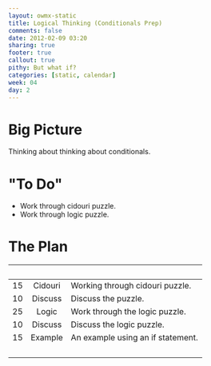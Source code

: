 ```yaml
---
layout: owmx-static
title: Logical Thinking (Conditionals Prep)
comments: false
date: 2012-02-09 03:20
sharing: true
footer: true
callout: true
pithy: But what if?
categories: [static, calendar]
week: 04
day: 2
---
```


# Big Picture
Thinking about thinking about conditionals.

# "To Do"
* Work through cidouri puzzle.
* Work through logic puzzle.

# The Plan

&nbsp; |&nbsp; | &nbsp;
 :-- | :--: | :--
15 | Cidouri | Working through cidouri puzzle.
10 | Discuss | Discuss the puzzle.
25 | Logic | Work through the logic puzzle.
10 | Discuss | Discuss the logic puzzle.
15 | Example | An example using an if statement.
&nbsp; | &nbsp; | &nbsp;
